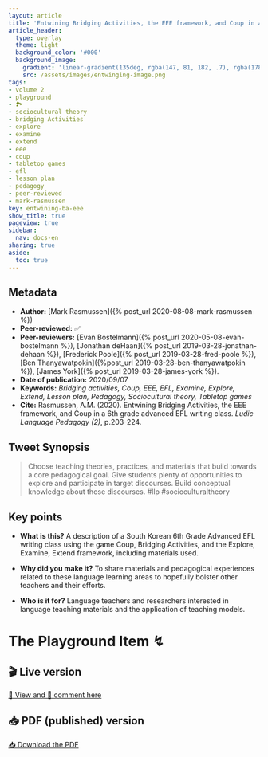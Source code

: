 ```yaml
---
layout: article
title: 'Entwining Bridging Activities, the EEE framework, and Coup in a 6th grade advanced EFL writing class'
article_header:
  type: overlay
  theme: light
  background_color: '#000'
  background_image:
    gradient: 'linear-gradient(135deg, rgba(147, 81, 182, .7), rgba(178, 236, 145, .7))'
    src: /assets/images/entwinging-image.png
tags:
- volume 2
- playground
- 🏞
- sociocultural theory
- bridging Activities
- explore
- examine
- extend
- eee
- coup
- tabletop games
- efl
- lesson plan
- pedagogy
- peer-reviewed
- mark-rasmussen
key: entwining-ba-eee
show_title: true
pageview: true
sidebar:
  nav: docs-en
sharing: true
aside:
  toc: true
---
```


<!--more-->

<meta name="citation_title" content="Entwining Bridging Activities, the EEE framework, and Coup in a 6th grade advanced EFL writing class">
<meta name="citation_author" content="Rasmussen, Mark">
<meta name="citation_publication_date" content="2020/09/08">
<meta name="citation_journal_title" content="Ludic Language Pedagogy">
<meta name="citation_volume" content="2">
<meta name="citation_firstpage" content="203">
<meta name="citation_lastpage" content="224">
<meta name="citation_pdf_url" content="http://www.llpjournal.org/assets/publication-pdfs/rasmussen-entwining-bridging-activities-eee.pdf">

## Metadata

- **Author:** [Mark Rasmussen]({% post_url 2020-08-08-mark-rasmussen %})
- **Peer-reviewed:** ✅
- **Peer-reviewers:** [Evan Bostelmann]({% post_url 2020-05-08-evan-bostelmann %}), [Jonathan deHaan]({% post_url 2019-03-28-jonathan-dehaan %}), [Frederick Poole]({% post_url 2019-03-28-fred-poole %}), [Ben Thanyawatpokin]({%post_url 2019-03-28-ben-thanyawatpokin %}), [James York]({% post_url 2019-03-28-james-york %}).
- **Date of publication:** 2020/09/07
- **Keywords:** *Bridging activities, Coup, EEE, EFL, Examine, Explore, Extend, Lesson plan, Pedagogy, Sociocultural theory, Tabletop games*
- **Cite:** Rasmussen, A.M. (2020). Entwining Bridging Activities, the EEE framework, and Coup in a 6th grade advanced EFL writing class. *Ludic Language Pedagogy (2)*, p.203-224.

## Tweet Synopsis 

> Choose teaching theories, practices, and materials that build towards a core pedagogical goal. Give students plenty of opportunities to explore and participate in target discourses. Build conceptual knowledge about those discourses. #llp #socioculturaltheory


## Key points

- **What is this?** A description of a South Korean 6th Grade Advanced EFL writing class using the game Coup, Bridging Activities, and the Explore, Examine, Extend framework, including materials used.
  
- **Why did you make it?** To share materials and pedagogical experiences related to these language learning areas to hopefully bolster other teachers and their efforts.

- **Who is it for?** Language teachers and researchers interested in language teaching materials and the application of teaching models.


# The Playground Item ↯

## 🎬 Live version

<a class="button button--success button--rounded button--lg" href="https://docs.google.com/document/d/1QjsEui_YuKFiKuoQzRBKZRVTQAiaBoWJB4YeQXSEo3s/edit?usp=sharing">👀 View and 📝 comment here </a> 

## 📥 PDF (published) version

<a class="button button--action button--rounded button--lg" href="/assets/publication-pdfs/rasmussen-entwining-bridging-activities-eee.pdf"><i class="fas fa-file-download"></i> 📥 Download the PDF </a>
